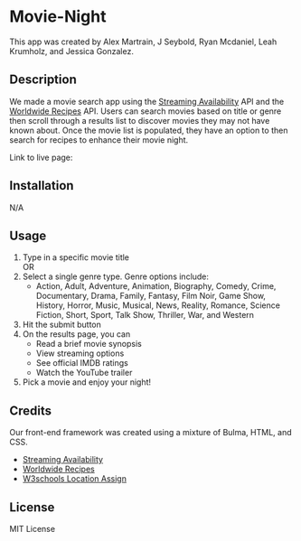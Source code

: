 # Movie-Night
This app was created by Alex Martrain, J Seybold, Ryan Mcdaniel, Leah Krumholz, and Jessica Gonzalez.

## Description
We made a movie search app using the [Streaming Availability](https://rapidapi.com/movie-of-the-night-movie-of-the-night-default/api/streaming-availability) API and the [Worldwide Recipes](https://rapidapi.com/ptwebsolution/api/worldwide-recipes1) API. Users can search movies based on title or genre then scroll through a results list to discover movies they may not have known about. Once the movie list is populated, they have an option to then search for recipes to enhance their movie night.

Link to live page: 

## Installation
N/A

## Usage
1. Type in a specific movie title \
OR
2. Select a single genre type. Genre options include: 
    *  Action, Adult, Adventure, Animation, Biography, Comedy, Crime, Documentary, Drama, Family, Fantasy, Film Noir, Game Show, History, Horror, Music, Musical, News, Reality, Romance, Science Fiction, Short, Sport, Talk Show, Thriller, War, and Western
3. Hit the submit button
4. On the results page, you can
    * Read a brief movie synopsis
    * View streaming options
    * See official IMDB ratings
    * Watch the YouTube trailer
5. Pick a movie and enjoy your night!  

## Credits 
Our front-end framework was created using a mixture of Bulma, HTML, and CSS.
- [Streaming Availability](https://rapidapi.com/movie-of-the-night-movie-of-the-night-default/api/streaming-availability)
- [Worldwide Recipes](https://rapidapi.com/ptwebsolution/api/worldwide-recipes1)
- [W3schools Location Assign](https://www.w3schools.com/jsref/met_loc_assign.asp)

## License
MIT License
